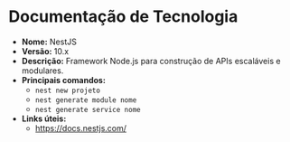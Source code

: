 # Documentação de Tecnologia

- **Nome:** NestJS
- **Versão:** 10.x
- **Descrição:** Framework Node.js para construção de APIs escaláveis e modulares.
- **Principais comandos:**
  - `nest new projeto`
  - `nest generate module nome`
  - `nest generate service nome`
- **Links úteis:**
  - https://docs.nestjs.com/
